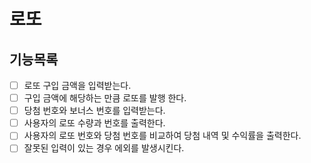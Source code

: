 # 로또

## 기능목록

- [ ] 로또 구입 금액을 입력받는다.
- [ ] 구입 금액에 해당하는 만큼 로또를 발행 한다.
- [ ] 당첨 번호와 보너스 번호를 입력받는다.
- [ ] 사용자의 로또 수량과 번호를 출력한다.
- [ ] 사용자의 로또 번호와 당첨 번호를 비교하여 당첨 내역 및 수익률을 출력한다.
- [ ] 잘못된 입력이 있는 경우 에외를 발생시킨다.
